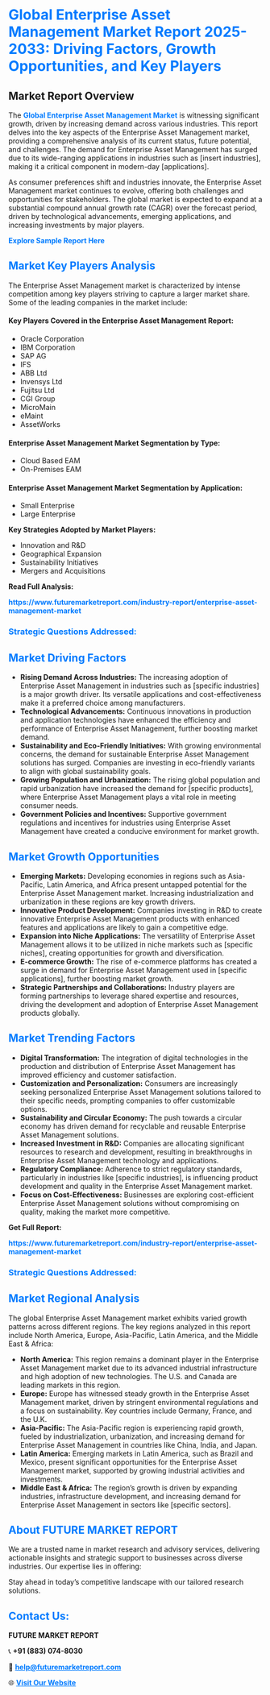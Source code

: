 <h1 style="color: #007BFF;">Global Enterprise Asset Management Market Report 2025-2033: Driving Factors, Growth Opportunities, and Key Players</h1>

<section id="overview">
<h2>Market Report Overview</h2>
<p>The <a href="https://www.futuremarketreport.com/industry-report/enterprise-asset-management-market" style="color: #007BFF; text-decoration: none;"><strong>Global Enterprise Asset Management Market</strong></a> is witnessing significant growth, driven by increasing demand across various industries. This report delves into the key aspects of the Enterprise Asset Management market, providing a comprehensive analysis of its current status, future potential, and challenges. The demand for Enterprise Asset Management has surged due to its wide-ranging applications in industries such as [insert industries], making it a critical component in modern-day [applications].</p>
<p>As consumer preferences shift and industries innovate, the Enterprise Asset Management market continues to evolve, offering both challenges and opportunities for stakeholders. The global market is expected to expand at a substantial compound annual growth rate (CAGR) over the forecast period, driven by technological advancements, emerging applications, and increasing investments by major players.</p>
</section>

<section id="overview">
<p><a href="https://www.futuremarketreport.com/request-sample/reportId=108223" style="color: #007BFF; text-decoration: none;"><strong>Explore Sample Report Here</strong></a></p>
</section>

<section id="key-players">
<h2 style="color: #007BFF;">Market Key Players Analysis</h2>
<p>The Enterprise Asset Management market is characterized by intense competition among key players striving to capture a larger market share. Some of the leading companies in the market include:</p>
<h4>Key Players Covered in the Enterprise Asset Management Report:</h4>
<ul><li>Oracle Corporation</li><li>IBM Corporation</li><li>SAP AG</li><li>IFS</li><li>ABB Ltd</li><li>Invensys Ltd</li><li>Fujitsu Ltd</li><li>CGI Group</li><li>MicroMain</li><li>eMaint</li><li>AssetWorks</li></ul>
<h4>Enterprise Asset Management Market Segmentation by Type:</h4>
<ul><li>Cloud Based EAM</li><li>On-Premises EAM</li></ul>

<h4>Enterprise Asset Management Market Segmentation by Application:</h4>
<ul><li>Small Enterprise</li><li>Large Enterprise</li></ul>
<p><strong>Key Strategies Adopted by Market Players:</strong></p>
<ul>
<li>Innovation and R&D</li>
<li>Geographical Expansion</li>
<li>Sustainability Initiatives</li>
<li>Mergers and Acquisitions</li>
</ul>
</section>

<section>
<p><strong>Read Full Analysis: </strong></p><a href="https://www.futuremarketreport.com/industry-report/enterprise-asset-management-market" style="color: #007BFF; text-decoration: none;"><strong>https://www.futuremarketreport.com/industry-report/enterprise-asset-management-market</strong></a>
<h3 style="color: #007BFF;">Strategic Questions Addressed:</h3>
</section>

<section id="driving-factors">
<h2 style="color: #007BFF;">Market Driving Factors</h2>
<ul>
<li><strong>Rising Demand Across Industries:</strong> The increasing adoption of Enterprise Asset Management in industries such as [specific industries] is a major growth driver. Its versatile applications and cost-effectiveness make it a preferred choice among manufacturers.</li>
<li><strong>Technological Advancements:</strong> Continuous innovations in production and application technologies have enhanced the efficiency and performance of Enterprise Asset Management, further boosting market demand.</li>
<li><strong>Sustainability and Eco-Friendly Initiatives:</strong> With growing environmental concerns, the demand for sustainable Enterprise Asset Management solutions has surged. Companies are investing in eco-friendly variants to align with global sustainability goals.</li>
<li><strong>Growing Population and Urbanization:</strong> The rising global population and rapid urbanization have increased the demand for [specific products], where Enterprise Asset Management plays a vital role in meeting consumer needs.</li>
<li><strong>Government Policies and Incentives:</strong> Supportive government regulations and incentives for industries using Enterprise Asset Management have created a conducive environment for market growth.</li>
</ul>
</section>

<section id="growth-opportunities">
<h2 style="color: #007BFF;">Market Growth Opportunities</h2>
<ul>
<li><strong>Emerging Markets:</strong> Developing economies in regions such as Asia-Pacific, Latin America, and Africa present untapped potential for the Enterprise Asset Management market. Increasing industrialization and urbanization in these regions are key growth drivers.</li>
<li><strong>Innovative Product Development:</strong> Companies investing in R&D to create innovative Enterprise Asset Management products with enhanced features and applications are likely to gain a competitive edge.</li>
<li><strong>Expansion into Niche Applications:</strong> The versatility of Enterprise Asset Management allows it to be utilized in niche markets such as [specific niches], creating opportunities for growth and diversification.</li>
<li><strong>E-commerce Growth:</strong> The rise of e-commerce platforms has created a surge in demand for Enterprise Asset Management used in [specific applications], further boosting market growth.</li>
<li><strong>Strategic Partnerships and Collaborations:</strong> Industry players are forming partnerships to leverage shared expertise and resources, driving the development and adoption of Enterprise Asset Management products globally.</li>
</ul>
</section>

<section id="trending-factors">
<h2 style="color: #007BFF;">Market Trending Factors</h2>
<ul>
<li><strong>Digital Transformation:</strong> The integration of digital technologies in the production and distribution of Enterprise Asset Management has improved efficiency and customer satisfaction.</li>
<li><strong>Customization and Personalization:</strong> Consumers are increasingly seeking personalized Enterprise Asset Management solutions tailored to their specific needs, prompting companies to offer customizable options.</li>
<li><strong>Sustainability and Circular Economy:</strong> The push towards a circular economy has driven demand for recyclable and reusable Enterprise Asset Management solutions.</li>
<li><strong>Increased Investment in R&D:</strong> Companies are allocating significant resources to research and development, resulting in breakthroughs in Enterprise Asset Management technology and applications.</li>
<li><strong>Regulatory Compliance:</strong> Adherence to strict regulatory standards, particularly in industries like [specific industries], is influencing product development and quality in the Enterprise Asset Management market.</li>
<li><strong>Focus on Cost-Effectiveness:</strong> Businesses are exploring cost-efficient Enterprise Asset Management solutions without compromising on quality, making the market more competitive.</li>
</ul>
</section>

<section>
<p><strong>Get Full Report: </strong></p><a href="https://www.futuremarketreport.com/industry-report/enterprise-asset-management-market" style="color: #007BFF; text-decoration: none;"><strong>https://www.futuremarketreport.com/industry-report/enterprise-asset-management-market</strong></a>
<h3 style="color: #007BFF;">Strategic Questions Addressed:</h3>
</section>


<section id="regional-analysis">
<h2 style="color: #007BFF;">Market Regional Analysis</h2>
<p>The global Enterprise Asset Management market exhibits varied growth patterns across different regions. The key regions analyzed in this report include North America, Europe, Asia-Pacific, Latin America, and the Middle East & Africa:</p>
<ul>
<li><strong>North America:</strong> This region remains a dominant player in the Enterprise Asset Management market due to its advanced industrial infrastructure and high adoption of new technologies. The U.S. and Canada are leading markets in this region.</li>
<li><strong>Europe:</strong> Europe has witnessed steady growth in the Enterprise Asset Management market, driven by stringent environmental regulations and a focus on sustainability. Key countries include Germany, France, and the U.K.</li>
<li><strong>Asia-Pacific:</strong> The Asia-Pacific region is experiencing rapid growth, fueled by industrialization, urbanization, and increasing demand for Enterprise Asset Management in countries like China, India, and Japan.</li>
<li><strong>Latin America:</strong> Emerging markets in Latin America, such as Brazil and Mexico, present significant opportunities for the Enterprise Asset Management market, supported by growing industrial activities and investments.</li>
<li><strong>Middle East & Africa:</strong> The region’s growth is driven by expanding industries, infrastructure development, and increasing demand for Enterprise Asset Management in sectors like [specific sectors].</li>
</ul>
</section>

<footer>
<h2 style="color: #007BFF;">About FUTURE MARKET REPORT</h2>
<p>We are a trusted name in market research and advisory services, delivering actionable insights and strategic support to businesses across diverse industries. Our expertise lies in offering:</p>

<p>Stay ahead in today’s competitive landscape with our tailored research solutions.</p>

<h2 style="color: #007BFF;">Contact Us:</h2>
<p><strong>FUTURE MARKET REPORT</strong></p>
<p>📞 <strong>+91 (883) 074-8030</strong></p>
<p>📧 <strong><a href="mailto:help@futuremarketreport.com" style="color: #007BFF;">help@futuremarketreport.com</a></strong></p>
<p>🌐 <strong><a href="https://www.futuremarketreport.com/" style="color: #007BFF;">Visit Our Website</a></strong></p>
</footer>